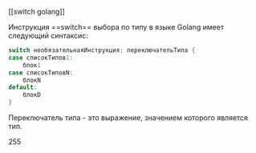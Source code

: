 [[switch golang]]

Инструкция ==switch== выбора по типу в языке Golang имеет следующий синтаксис:
```go
switch необязательнаяИнструкция; переключательТипа {
case списокТипов1:
	блок1
case списокТиповN:
	блокN
default:
	блокD
}
```
Переключатель типа - это выражение, значением которого является тип.

255